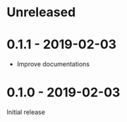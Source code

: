 # Unreleased

# 0.1.1 - 2019-02-03

* Improve documentations

# 0.1.0 - 2019-02-03

Initial release
